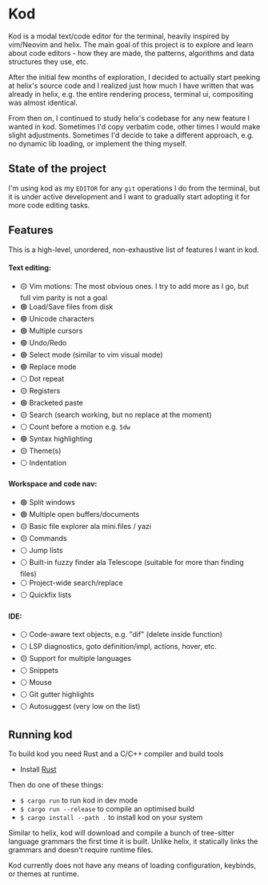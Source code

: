 # Kod

Kod is a modal text/code editor for the terminal, heavily inspired by vim/Neovim and helix. The
main goal of this project is to explore and learn about code editors - how they are made, the
patterns, algorithms and data structures they use, etc.

After the initial few months of exploration, I decided to actually start peeking at helix's source
code and I realized just how much I have written that was already in helix, e.g. the entire
rendering process, terminal ui, compositing was almost identical.

From then on, I continued to study helix's codebase for any new feature I wanted in kod. Sometimes
I'd copy verbatim code, other times I would make slight adjustments. Sometimes I'd decide to take a
different approach, e.g. no dynamic lib loading, or implement the thing myself.

## State of the project

I'm using kod as my `EDITOR` for any `git` operations I do from the terminal, but it is under active
development and I want to gradually start adopting it for more code editing tasks.

## Features

This is a high-level, unordered, non-exhaustive list of features I want in kod.

#### Text editing:

* 🟡 Vim motions: The most obvious ones. I try to add more as I go, but full vim parity is not a goal
* 🟢 Load/Save files from disk
* 🟢 Unicode characters
* 🟢 Multiple cursors
* 🟢 Undo/Redo
* 🟢 Select mode (similar to vim visual mode)
* 🟢 Replace mode
* ⚪️ Dot repeat
* 🟡 Registers
* 🟢 Bracketed paste
* 🟡 Search (search working, but no replace at the moment)
* ⚪️ Count before a motion e.g. `5dw`
* 🟢 Syntax highlighting
* 🟡 Theme(s)
* ⚪️ Indentation

#### Workspace and code nav:

* 🟢 Split windows
* 🟢 Multiple open buffers/documents
* 🟡 Basic file explorer ala mini.files / yazi
* 🟡 Commands
* ⚪️ Jump lists
* ⚪️ Built-in fuzzy finder ala Telescope (suitable for more than finding files)
* ⚪️ Project-wide search/replace
* ⚪️ Quickfix lists

#### IDE:

* ⚪️ Code-aware text objects, e.g. "dif" (delete inside function)
* ⚪️ LSP diagnostics, goto definition/impl, actions, hover, etc.
* 🟡 Support for multiple languages
* ⚪️ Snippets
* ⚪️ Mouse
* ⚪️ Git gutter highlights
* ⚪️ Autosuggest (very low on the list)

## Running kod

To build kod you need Rust and a C/C++ compiler and build tools

* Install [Rust](https://www.rust-lang.org/tools/install)

Then do one of these things:

* `$ cargo run` to run kod in dev mode
* `$ cargo run --release` to compile an optimised build
* `$ cargo install --path .` to install kod on your system

Similar to helix, kod will download and compile a bunch of tree-sitter language grammars the first
time it is built. Unlike helix, it statically links the grammars and doesn't require runtime files.

Kod currently does not have any means of loading configuration, keybinds, or themes at runtime.
